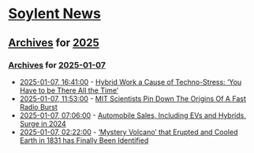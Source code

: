 # [Soylent News](../../../README.md)

## [Archives](../../index.md) for [2025](../index.md)

### [Archives](../../index.md) for [2025-01-07](index.md)

* [2025-01-07, 16:41:00](https://soylentnews.org/article.pl?sid=25/01/06/0954247&from=rss) - [Hybrid Work a Cause of Techno-Stress: ‘You Have to be There All the Time’](https://soylentnews.org/article.pl?sid=25/01/06/0954247&from=rss)
* [2025-01-07, 11:53:00](https://soylentnews.org/article.pl?sid=25/01/06/0936221&from=rss) - [MIT Scientists Pin Down The Origins Of A Fast Radio Burst](https://soylentnews.org/article.pl?sid=25/01/06/0936221&from=rss)
* [2025-01-07, 07:06:00](https://soylentnews.org/article.pl?sid=25/01/06/0931238&from=rss) - [Automobile Sales, Including EVs and Hybrids, Surge in 2024](https://soylentnews.org/article.pl?sid=25/01/06/0931238&from=rss)
* [2025-01-07, 02:22:00](https://soylentnews.org/article.pl?sid=25/01/05/1850229&from=rss) - [‘Mystery Volcano’ that Erupted and Cooled Earth in 1831 has Finally Been Identified](https://soylentnews.org/article.pl?sid=25/01/05/1850229&from=rss)
